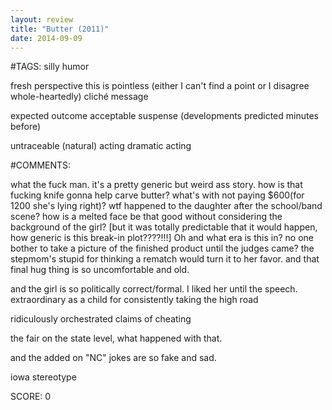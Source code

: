 ```yaml
---
layout: review
title: "Butter (2011)"
date: 2014-09-09
---
```


#TAGS:
silly humor

fresh perspective
this is pointless (either I can't find a point or I disagree whole-heartedly)
cliché message

expected outcome
acceptable suspense (developments predicted minutes before)

untraceable (natural) acting
dramatic acting

#COMMENTS:

what the fuck man. it's a pretty generic but weird ass story. how is that fucking knife gonna help carve butter? what's with not paying $600(for 1200 she's lying right)? wtf happened to the daughter after the school/band scene? how is a melted face be that good without considering the background of the girl? [but it was totally predictable that it would happen, how generic is this break-in plot????!!!] Oh and what era is this in? no one bother to take a picture of the finished product until the judges came? the stepmom's stupid for thinking a rematch would turn it to her favor. and that final hug thing is so uncomfortable and old.

and the girl is so politically correct/formal. I liked her until the speech. extraordinary as a child for consistently taking the high road

ridiculously orchestrated claims of cheating

the fair on the state level, what happened with that.

and the added on "NC" jokes are so fake and sad.

iowa stereotype





SCORE:
0
